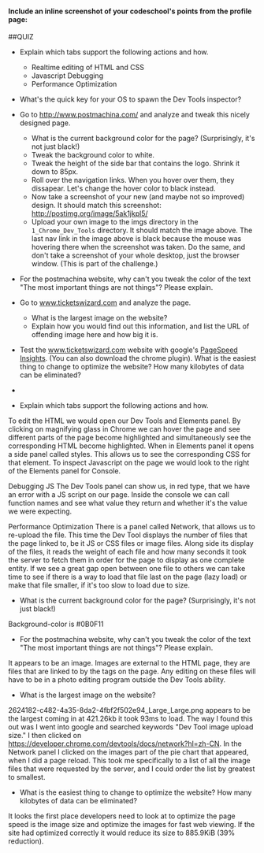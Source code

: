 #### Include an inline screenshot of your codeschool's points from the profile page:

<!-- Modify the Markdown to include your answers. Don't delete the questions! -->

##QUIZ
* Explain which tabs support the following actions and how.
  * Realtime editing of HTML and CSS 
  * Javascript Debugging
  * Performance Optimization 

* What's the quick key for your OS to spawn the Dev Tools inspector?

* Go to http://www.postmachina.com/ and analyze and tweak this nicely designed page.
  * What is the current background color for the page?  (Surprisingly, it's not just black!)
  * Tweak the background color to white.
  * Tweak the height of the side bar that contains the logo.  Shrink it down to 85px.
  * Roll over the navigation links.  When you hover over them, they dissapear.  Let's change the hover color to black instead.
  * Now take a screenshot of your new (and maybe not so improved) design.  It should match this screenshot: http://postimg.org/image/5ak1jkpl5/
  * Upload your own image to the imgs directory in the `1_Chrome_Dev_Tools` directory.  It should match the image above. The last nav link in the image above is black because the mouse was hovering there when the screenshot was taken. Do the same, and don't take a screenshot of your whole desktop, just the browser window. (This is part of the challenge.)

* For the postmachina website, why can't you tweak the color of the text "The most important things are not things"?  Please explain.

* Go to www.ticketswizard.com and analyze the page.  
  * What is the largest image on the website? 
  * Explain how you would find out this information, and list the URL of offending image here and how big it is.

* Test the www.ticketswizard.com website with google's [PageSpeed Insights](http://www.ticketswizard.com/).  (You can also download the chrome plugin).  What is the easiest thing to change to optimize the website?  How many kilobytes of data can be eliminated?
* 



* Explain which tabs support the following actions and how.

To edit the HTML we would open our Dev Tools and Elements panel. By clicking on magnifying glass in Chrome we can hover the page and see different parts of the page become highlighted and simultaneously see the corresponding HTML become highlighted.
When in Elements panel it opens a side panel called styles. This allows us to see the corresponding CSS for that element.
To inspect Javascript on the page  we would look to the right of the Elements panel for Console. 

Debugging JS
The Dev Tools panel can show us, in red type, that we have an error with a JS script on our page. Inside the console we can call function names and see what value they return and whether it's the value we were expecting. 

Performance Optimization
There is a panel called Network, that allows us to re-upload the file. This time the Dev Tool displays the number of files that the page linked to, be it JS or CSS files or image files. Along side its display of the files, it reads the weight of each file and how many seconds it took the server to fetch them in order for the page to display as one complete entity. If we see a great gap open between one file to others we can take time to see if there is a way to load that file last on the page (lazy load) or make that file smaller, if it's too slow to load due to size.


* What is the current background color for the page? (Surprisingly, it's not just black!)
 
Background-color is #0B0F11


* For the postmachina website, why can't you tweak the color of the text "The most important things are not things"? Please explain.

It appears to be an image. Images are external to the HTML page, they are files that are linked to by the tags on the page. Any editing on these files will have to be in a photo editing program outside the Dev Tools ability.


* What is the largest image on the website? 

2624182-c482-4a35-8da2-4fbf2f502e94_Large_Large.png appears to be the largest coming in at  421.26kb it took 93ms to load.
The way I found this out was I went into google and searched keywords "Dev Tool image upload size." 
I then clicked on https://developer.chrome.com/devtools/docs/network?hl=zh-CN. In the Network panel I clicked on the images part of the pie chart that appeared, when I did a page reload. This took me specifically to a list of all the image files that were requested by the server, and I could order the list by greatest to smallest.

* What is the easiest thing to change to optimize the website?  How many kilobytes of data can be eliminated?

It looks the first place developers need to look at to optimize the page speed is the image size and optimize the images for fast web viewing. If the site had optimized correctly it would reduce its size to 885.9KiB (39% reduction).
